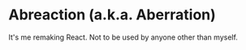 # Abreaction (a.k.a. Aberration)

It's me remaking React. Not to be used by anyone other than myself.
